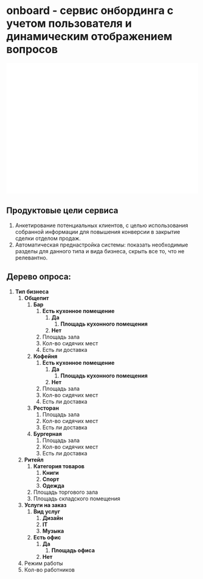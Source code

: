 # onboard - сервис онбординга с учетом пользователя и динамическим отображением вопросов

![onboard](static/onboarding.png)

## Продуктовые цели сервиса

1. Анкетирование потенциальных клиентов, с целью использования собранной информации для повышения конверсии в закрытие сделки отделом продаж.
2. Автоматическая преднастройка системы: показать необходимые разделы для данного типа и вида бизнеса, скрыть все то, что не релевантно.

## Дерево опроса:

1. **Тип бизнеса**
    1. **Общепит**
        1. **Бар**
            1. **Есть кухонное помещение**
                1. **Да**
                    1. **Площадь кухонного помещения**
                2. **Нет**
            2. Площадь зала
            3. Кол-во сидячих мест
            4. Есть ли доставка
        2. **Кофейня**
            1. **Есть кухонное помещение**
                1. **Да**
                    1. **Площадь кухонного помещения**
                2. **Нет**
            2. Площадь зала
            3. Кол-во сидячих мест
            4. Есть ли доставка
        3. **Ресторан**
            1. Площадь зала
            2. Кол-во сидячих мест
            3. Есть ли доставка
        4. **Бургерная**
            1. Площадь зала
            2. Кол-во сидячих мест
            3. Есть ли доставка
    2. **Ритейл**
        1. **Категория товаров**
            1. **Книги**
            2. **Спорт**
            3. **Одежда**
        2. Площадь торгового зала
        3. Площадь складского помещения
    3. **Услуги на заказ**
        1. **Вид услуг**
            1. **Дизайн**
            2. **IT**
            3. **Музыка**
        2. **Есть офис**
            1. **Да**
                1. **Площадь офиса**
            2. **Нет**
    4. Режим работы
    5. Кол-во работников